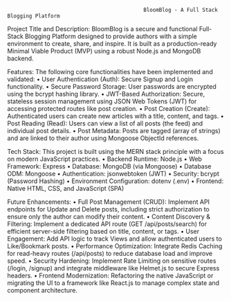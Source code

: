                                                 BloomBlog - A Full Stack Blogging Platform

Project Title and Description:
BloomBlog is a secure and functional Full-Stack Blogging Platform designed to provide authors with a simple environment to create, share, and inspire. It is built as a production-ready Minimal Viable Product (MVP) using a robust Node.js and MongoDB backend.

Features:
The following core functionalities have been implemented and validated:
•	User Authentication (Auth): Secure Signup and Login functionality.
•	Secure Password Storage: User passwords are encrypted using the bcrypt hashing library.
•	JWT-Based Authorization: Secure, stateless session management using JSON Web Tokens 			(JWT) for accessing protected routes like post creation.
•	Post Creation (Create): Authenticated users can create new articles with a title, content, and 
tags.
•	Post Reading (Read): Users can view a list of all posts (the feed) and individual post details.
•	Post Metadata: Posts are tagged (array of strings) and are linked to their author using 
Mongoose ObjectId references.

Tech Stack:
This project is built using the MERN stack principle with a focus on modern JavaScript practices.
•	Backend Runtime: Node.js
•	Web Framework: Express
•	Database: MongoDB (via Mongoose)
•	Database ODM: Mongoose
•	Authentication: jsonwebtoken (JWT)
•	Security: bcrypt (Password Hashing)
•	Environment Configuration: dotenv (.env)
•	Frontend: Native HTML, CSS, and JavaScript (SPA)

Future Enhancements:
•	Full Post Management (CRUD): Implement API endpoints for Update and Delete posts, including strict authorization to ensure only the author can modify their content.
•	Content Discovery & Filtering: Implement a dedicated API route (GET /api/posts/search) for efficient server-side filtering based on title, content, or tags.
•	User Engagement: Add API logic to track Views and allow authenticated users to Like/Bookmark posts.
•	Performance Optimization: Integrate Redis Caching for read-heavy routes (/api/posts) to reduce database load and improve speed.
•	Security Hardening: Implement Rate Limiting on sensitive routes (/login, /signup) and integrate middleware like Helmet.js to secure Express headers.
•	Frontend Modernization: Refactoring the native JavaScript or migrating the UI to a framework like React.js to manage complex state and component architecture.

